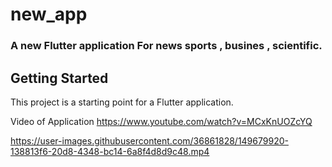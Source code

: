 # new_app

### A new Flutter application For news sports , busines , scientific.

## Getting Started

This project is a starting point for a Flutter application.

Video of Application
https://www.youtube.com/watch?v=MCxKnUOZcYQ



https://user-images.githubusercontent.com/36861828/149679920-138813f6-20d8-4348-bc14-6a8f4d8d9c48.mp4

